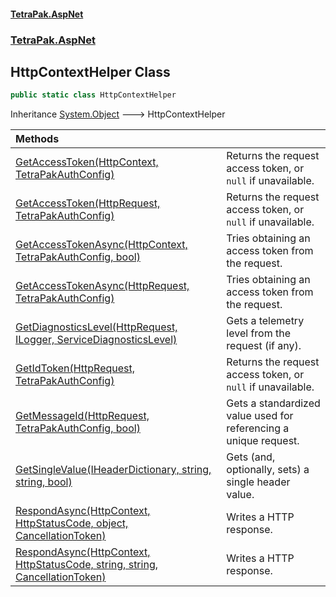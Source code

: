 #### [TetraPak.AspNet](index.md 'index')
### [TetraPak.AspNet](TetraPak_AspNet.md 'TetraPak.AspNet')
## HttpContextHelper Class
```csharp
public static class HttpContextHelper
```

Inheritance [System.Object](https://docs.microsoft.com/en-us/dotnet/api/System.Object 'System.Object') &#129106; HttpContextHelper  

| Methods | |
| :--- | :--- |
| [GetAccessToken(HttpContext, TetraPakAuthConfig)](TetraPak_AspNet_HttpContextHelper_GetAccessToken(Microsoft_AspNetCore_Http_HttpContext_TetraPak_AspNet_Auth_TetraPakAuthConfig).md 'TetraPak.AspNet.HttpContextHelper.GetAccessToken(Microsoft.AspNetCore.Http.HttpContext, TetraPak.AspNet.Auth.TetraPakAuthConfig)') | Returns the request access token, or `null` if unavailable. <br/> |
| [GetAccessToken(HttpRequest, TetraPakAuthConfig)](TetraPak_AspNet_HttpContextHelper_GetAccessToken(Microsoft_AspNetCore_Http_HttpRequest_TetraPak_AspNet_Auth_TetraPakAuthConfig).md 'TetraPak.AspNet.HttpContextHelper.GetAccessToken(Microsoft.AspNetCore.Http.HttpRequest, TetraPak.AspNet.Auth.TetraPakAuthConfig)') | Returns the request access token, or `null` if unavailable. <br/> |
| [GetAccessTokenAsync(HttpContext, TetraPakAuthConfig, bool)](TetraPak_AspNet_HttpContextHelper_GetAccessTokenAsync(Microsoft_AspNetCore_Http_HttpContext_TetraPak_AspNet_Auth_TetraPakAuthConfig_bool).md 'TetraPak.AspNet.HttpContextHelper.GetAccessTokenAsync(Microsoft.AspNetCore.Http.HttpContext, TetraPak.AspNet.Auth.TetraPakAuthConfig, bool)') | Tries obtaining an access token from the request. <br/> |
| [GetAccessTokenAsync(HttpRequest, TetraPakAuthConfig)](TetraPak_AspNet_HttpContextHelper_GetAccessTokenAsync(Microsoft_AspNetCore_Http_HttpRequest_TetraPak_AspNet_Auth_TetraPakAuthConfig).md 'TetraPak.AspNet.HttpContextHelper.GetAccessTokenAsync(Microsoft.AspNetCore.Http.HttpRequest, TetraPak.AspNet.Auth.TetraPakAuthConfig)') | Tries obtaining an access token from the request. <br/> |
| [GetDiagnosticsLevel(HttpRequest, ILogger, ServiceDiagnosticsLevel)](TetraPak_AspNet_HttpContextHelper_GetDiagnosticsLevel(Microsoft_AspNetCore_Http_HttpRequest_Microsoft_Extensions_Logging_ILogger_TetraPak_AspNet_Diagnostics_ServiceDiagnosticsLevel).md 'TetraPak.AspNet.HttpContextHelper.GetDiagnosticsLevel(Microsoft.AspNetCore.Http.HttpRequest, Microsoft.Extensions.Logging.ILogger, TetraPak.AspNet.Diagnostics.ServiceDiagnosticsLevel)') | Gets a telemetry level from the request (if any).<br/> |
| [GetIdToken(HttpRequest, TetraPakAuthConfig)](TetraPak_AspNet_HttpContextHelper_GetIdToken(Microsoft_AspNetCore_Http_HttpRequest_TetraPak_AspNet_Auth_TetraPakAuthConfig).md 'TetraPak.AspNet.HttpContextHelper.GetIdToken(Microsoft.AspNetCore.Http.HttpRequest, TetraPak.AspNet.Auth.TetraPakAuthConfig)') | Returns the request access token, or `null` if unavailable. <br/> |
| [GetMessageId(HttpRequest, TetraPakAuthConfig, bool)](TetraPak_AspNet_HttpContextHelper_GetMessageId(Microsoft_AspNetCore_Http_HttpRequest_TetraPak_AspNet_Auth_TetraPakAuthConfig_bool).md 'TetraPak.AspNet.HttpContextHelper.GetMessageId(Microsoft.AspNetCore.Http.HttpRequest, TetraPak.AspNet.Auth.TetraPakAuthConfig, bool)') | Gets a standardized value used for referencing a unique request. <br/> |
| [GetSingleValue(IHeaderDictionary, string, string, bool)](TetraPak_AspNet_HttpContextHelper_GetSingleValue(Microsoft_AspNetCore_Http_IHeaderDictionary_string_string_bool).md 'TetraPak.AspNet.HttpContextHelper.GetSingleValue(Microsoft.AspNetCore.Http.IHeaderDictionary, string, string, bool)') | Gets (and, optionally, sets) a single header value.<br/> |
| [RespondAsync(HttpContext, HttpStatusCode, object, CancellationToken)](TetraPak_AspNet_HttpContextHelper_RespondAsync(Microsoft_AspNetCore_Http_HttpContext_System_Net_HttpStatusCode_object_System_Threading_CancellationToken).md 'TetraPak.AspNet.HttpContextHelper.RespondAsync(Microsoft.AspNetCore.Http.HttpContext, System.Net.HttpStatusCode, object, System.Threading.CancellationToken)') | Writes a HTTP response.<br/> |
| [RespondAsync(HttpContext, HttpStatusCode, string, string, CancellationToken)](TetraPak_AspNet_HttpContextHelper_RespondAsync(Microsoft_AspNetCore_Http_HttpContext_System_Net_HttpStatusCode_string_string_System_Threading_CancellationToken).md 'TetraPak.AspNet.HttpContextHelper.RespondAsync(Microsoft.AspNetCore.Http.HttpContext, System.Net.HttpStatusCode, string, string, System.Threading.CancellationToken)') | Writes a HTTP response.<br/> |
